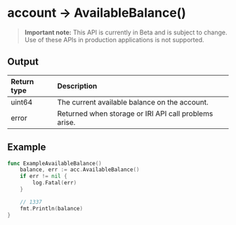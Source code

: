 # account -> AvailableBalance()

> **Important note:** This API is currently in Beta and is subject to change. Use of these APIs in production applications is not supported.




## Output

| Return type     | Description |
|:---------------|:--------|
| uint64 | The current available balance on the account. |
| error | Returned when storage or IRI API call problems arise. |




## Example

```go
func ExampleAvailableBalance() 
	balance, err := acc.AvailableBalance()
	if err != nil {
		log.Fatal(err)
	}

	// 1337
	fmt.Println(balance)
}

```
